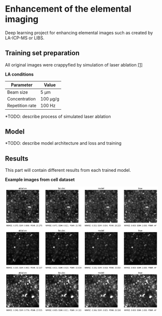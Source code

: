 # Enhancement of the elemental imaging

Deep learning project for enhancing elemental images such as created by LA-ICP-MS or LIBS. 

## Training set preparation
All original images were crappyfied by simulation of laser ablation [[1]](https://pubs.acs.org/doi/10.1021/ac1014832)

**LA conditions**

Parameter | Value
--- | --- 
Beam size | 5 μm
Concentration | 100 μg/g
Repetition rate | 100 Hz

*TODO: describe process of simulated laser ablation

## Model
*TODO: describe model architecture and loss and training

## Results

This part will contain different results from each trained model.

**Example images from cell dataset**

![comparison1](results/cells/E07_s2_w2_plot.png)
![comparison2](results/cells/I07_s1_w5_plot.png)
![comparison2](results/cells/J20_s1_w2_plot.png)
